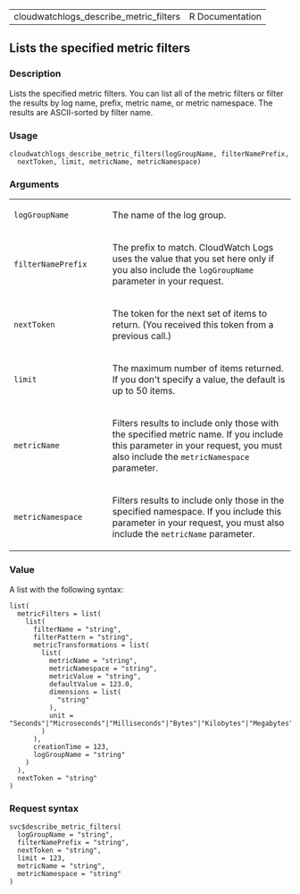 <table style="width: 100%;">
<tbody>
<tr class="odd">
<td>cloudwatchlogs_describe_metric_filters</td>
<td style="text-align: right;">R Documentation</td>
</tr>
</tbody>
</table>

## Lists the specified metric filters

### Description

Lists the specified metric filters. You can list all of the metric
filters or filter the results by log name, prefix, metric name, or
metric namespace. The results are ASCII-sorted by filter name.

### Usage

    cloudwatchlogs_describe_metric_filters(logGroupName, filterNamePrefix,
      nextToken, limit, metricName, metricNamespace)

### Arguments

<table>
<colgroup>
<col style="width: 35%" />
<col style="width: 65%" />
</colgroup>
<tbody>
<tr class="odd">
<td><code
id="cloudwatchlogs_describe_metric_filters_:_logGroupName">logGroupName</code></td>
<td><p>The name of the log group.</p></td>
</tr>
<tr class="even">
<td><code
id="cloudwatchlogs_describe_metric_filters_:_filterNamePrefix">filterNamePrefix</code></td>
<td><p>The prefix to match. CloudWatch Logs uses the value that you set
here only if you also include the <code>logGroupName</code> parameter in
your request.</p></td>
</tr>
<tr class="odd">
<td><code
id="cloudwatchlogs_describe_metric_filters_:_nextToken">nextToken</code></td>
<td><p>The token for the next set of items to return. (You received this
token from a previous call.)</p></td>
</tr>
<tr class="even">
<td><code
id="cloudwatchlogs_describe_metric_filters_:_limit">limit</code></td>
<td><p>The maximum number of items returned. If you don't specify a
value, the default is up to 50 items.</p></td>
</tr>
<tr class="odd">
<td><code
id="cloudwatchlogs_describe_metric_filters_:_metricName">metricName</code></td>
<td><p>Filters results to include only those with the specified metric
name. If you include this parameter in your request, you must also
include the <code>metricNamespace</code> parameter.</p></td>
</tr>
<tr class="even">
<td><code
id="cloudwatchlogs_describe_metric_filters_:_metricNamespace">metricNamespace</code></td>
<td><p>Filters results to include only those in the specified namespace.
If you include this parameter in your request, you must also include the
<code>metricName</code> parameter.</p></td>
</tr>
</tbody>
</table>

### Value

A list with the following syntax:

    list(
      metricFilters = list(
        list(
          filterName = "string",
          filterPattern = "string",
          metricTransformations = list(
            list(
              metricName = "string",
              metricNamespace = "string",
              metricValue = "string",
              defaultValue = 123.0,
              dimensions = list(
                "string"
              ),
              unit = "Seconds"|"Microseconds"|"Milliseconds"|"Bytes"|"Kilobytes"|"Megabytes"|"Gigabytes"|"Terabytes"|"Bits"|"Kilobits"|"Megabits"|"Gigabits"|"Terabits"|"Percent"|"Count"|"Bytes/Second"|"Kilobytes/Second"|"Megabytes/Second"|"Gigabytes/Second"|"Terabytes/Second"|"Bits/Second"|"Kilobits/Second"|"Megabits/Second"|"Gigabits/Second"|"Terabits/Second"|"Count/Second"|"None"
            )
          ),
          creationTime = 123,
          logGroupName = "string"
        )
      ),
      nextToken = "string"
    )

### Request syntax

    svc$describe_metric_filters(
      logGroupName = "string",
      filterNamePrefix = "string",
      nextToken = "string",
      limit = 123,
      metricName = "string",
      metricNamespace = "string"
    )
